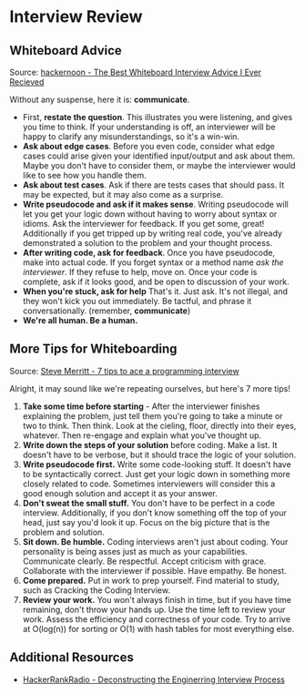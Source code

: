 # Interview Review

## Whiteboard Advice

Source: [hackernoon - The Best Whiteboard Interview Advice I Ever Recieved](https://hackernoon.com/the-best-whiteboard-interview-advice-i-ever-received-3ebbfa72e4a)

Without any suspense, here it is: **communicate**.

* First, **restate the question**. This illustrates you were listening, and gives you time to think. If your understanding is off, an interviewer will be happy to clarify any misunderstandings, so it's a win-win.
* **Ask about edge cases**. Before you even code, consider what edge cases could arise given your identified input/output and ask about them. Maybe you don't have to consider them, or maybe the interviewer would like to see how you handle them.
* **Ask about test cases**. Ask if there are tests cases that should pass. It may be expected, but it may also come as a surprise.
* **Write pseudocode and ask if it makes sense**. Writing pseudocode will let you get your logic down without having to worry about syntax or idioms. Ask the interviewer for feedback. If you get some, great! Additionally if you get tripped up by writing real code, you've already demonstrated a solution to the problem and your thought process.
* **After writing code, ask for feedback**. Once you have pseudocode, make into actual code. If you forget syntax or a method name *ask the interviewer*. If they refuse to help, move on. Once your code is complete, ask if it looks good, and be open to discussion of your work.
* **When you're stuck, ask for help** That's it. Just ask. It's not illegal, and they won't kick you out immediately. Be tactful, and phrase it conversationally. (remember, **communicate**)
* **We're all human. Be a human.**

## More Tips for Whiteboarding

Source: [Steve Merritt - 7 tips to ace a programming interview](https://medium.com/@steve_45636/6-tips-to-ace-a-whiteboard-programming-interview-f06c1b378bc6)

Alright, it may sound like we're repeating ourselves, but here's 7 more tips!

1. **Take some time before starting** - After the interviewer finishes explaining the problem, just tell them you're going to take a minute or two to think. Then think. Look at the cieling, floor, directly into their eyes, whatever. Then re-engage and explain what you've thought up.
2. **Write down the steps of your solution** before coding. Make a list. It doesn't have to be verbose, but it should trace the logic of your solution.
3. **Write pseudocode first.** Write some code-looking stuff. It doesn't have to be syntactically correct. Just get your logic down in something more closely related to code. Sometimes interviewers will consider this a good enough solution and accept it as your answer.
4. **Don't sweat the small stuff.** You don't have to be perfect in a code interview. Additionally, if you don't know something off the top of your head, just say you'd look it up. Focus on the big picture that is the problem and solution.
5. **Sit down. Be humble.** Coding interviews aren't just about coding. Your personality is being asses just as much as your capabilities. Communicate clearly. Be respectful. Accept criticism with grace. Collaborate with the interviewer if possible. Have empathy. Be honest.
6. **Come prepared.** Put in work to prep yourself. Find material to study, such as Cracking the Coding Interview.
7. **Review your work.** You won't always finish in time, but if you have time remaining, don't throw your hands up. Use the time left to review your work. Assess the efficiency and correctness of your code. Try to arrive at O(log(n)) for sorting or O(1) with hash tables for most everything else.

## Additional Resources

* [HackerRankRadio - Deconstructing the Enginerring Interview Process](https://www.youtube.com/watch?v=KdXAUst8bdo)
